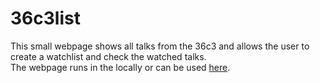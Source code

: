 # 36c3list

This small webpage shows all talks from the 36c3 and allows the user to
create a watchlist and check the watched talks.  
The webpage runs in the locally or can be used [here](https://e-l-technology.de/36c3).
